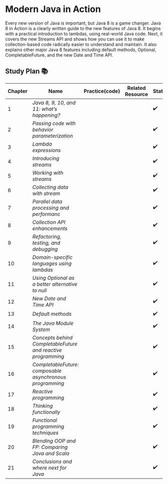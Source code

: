 
# Modern Java in Action 

Every new version of Java is important, but Java 8 is a game changer. Java 8 in Action is a clearly written guide to the new features of Java 8. It begins with a practical introduction to lambdas, using real-world Java code. Next, it covers the new Streams API and shows how you can use it to make collection-based code radically easier to understand and maintain. It also explains other major Java 8 features including default methods, Optional, CompletableFuture, and the new Date and Time API.

## Study Plan 📚

|Chapter|Name|Practice(code)|Related Resource|Status|
|-------|----|--------------|----------------|------|
|1|_Java 8, 9, 10, and 11: what’s happening?_|||✔️|
|2|_Passing code with behavior parameterization_|||✔️|
|3|_Lambda expressions_|||✔️|
|4|_Introducing streams_|||✔️|
|5|_Working with streams_|||✔️|
|6|_Collecting data with stream_|||✔️|
|7|_Parallel data processing and performanc_|||✔️|
|8|_Collection API enhancements_|||✔️|
|9|_Refactoring, testing, and debugging_|||✔️|
|10|_Domain-specific languages using lambdas_|||✔️|
|11|_Using Optional as a better alternative to null_|||✔️|
|12|_New Date and Time API_|||✔️|
|13|_Default methods_|||✔️|
|14|_The Java Module System_|||✔️|
|15|_Concepts behind CompletableFuture and reactive programming_|||✔️|
|16|_CompletableFuture: composable asynchronous programming_|||✔️|
|17|_Reactive programming_|||✔️|
|18|_Thinking functionally_|||✔️|
|19|_Functional programming techniques_|||✔️|
|20|_Blending OOP and FP: Comparing Java and Scala_|||✔️|
|21|_Conclusions and where next for Java_|||✔️|

